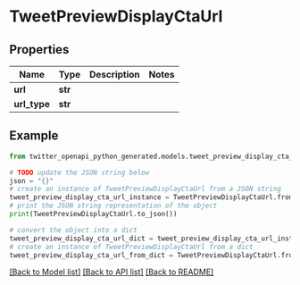 # TweetPreviewDisplayCtaUrl


## Properties

Name | Type | Description | Notes
------------ | ------------- | ------------- | -------------
**url** | **str** |  | 
**url_type** | **str** |  | 

## Example

```python
from twitter_openapi_python_generated.models.tweet_preview_display_cta_url import TweetPreviewDisplayCtaUrl

# TODO update the JSON string below
json = "{}"
# create an instance of TweetPreviewDisplayCtaUrl from a JSON string
tweet_preview_display_cta_url_instance = TweetPreviewDisplayCtaUrl.from_json(json)
# print the JSON string representation of the object
print(TweetPreviewDisplayCtaUrl.to_json())

# convert the object into a dict
tweet_preview_display_cta_url_dict = tweet_preview_display_cta_url_instance.to_dict()
# create an instance of TweetPreviewDisplayCtaUrl from a dict
tweet_preview_display_cta_url_from_dict = TweetPreviewDisplayCtaUrl.from_dict(tweet_preview_display_cta_url_dict)
```
[[Back to Model list]](../README.md#documentation-for-models) [[Back to API list]](../README.md#documentation-for-api-endpoints) [[Back to README]](../README.md)


